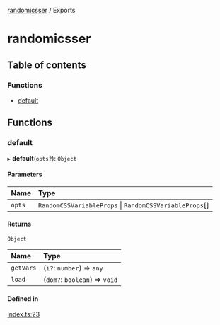 [randomicsser](README.md) / Exports

# randomicsser

## Table of contents

### Functions

- [default](modules.md#default)

## Functions

### default

▸ **default**(`opts?`): `Object`

#### Parameters

| Name | Type |
| :------ | :------ |
| `opts` | `RandomCSSVariableProps` \| `RandomCSSVariableProps`[] |

#### Returns

`Object`

| Name | Type |
| :------ | :------ |
| `getVars` | (`i?`: `number`) => `any` |
| `load` | (`dom?`: `boolean`) => `void` |

#### Defined in

[index.ts:23](https://github.com/LukyVj/randomiCSSer/blob/e39b738/src/index.ts#L23)
